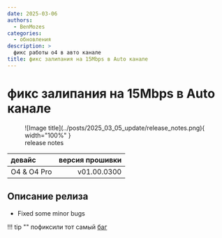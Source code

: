 ```yaml
---
date: 2025-03-06
authors:
  - BenMozes
categories:
  - обновления
description: >
  фикс работы o4 в авто канале
title: фикс залипания на 15Mbps в Auto канале
---
```


# фикс залипания на 15Mbps в Auto канале

<figure markdown="span">
  ![Image title](../posts/2025_03_05_update/release_notes.png){ width="100%" } 
  <figcaption>release notes</figcaption>
</figure>

| **девайс**      | **версия прошивки** |
|:----------------|--------------------:|
| O4 & O4 Pro     | v01.00.0300         |

## Описание релиза

* Fixed some minor bugs

!!! tip ""
    пофиксили тот самый [баг](/knowledge_base/known_bugs/#низкий-битрейт-o4o4-pro)

